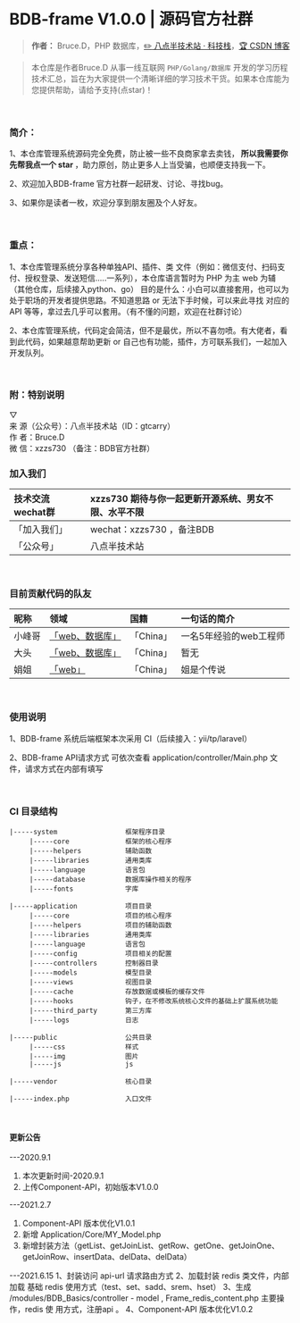 # BDB-frame V1.0.0 | 源码官方社群

> **作者：** Bruce.D，PHP 数据库，[:pencil2: 八点半技术站 · 科技栈](#)，[:trophy: CSDN 博客](https://blog.csdn.net/qq_40884473)

> 本仓库是作者Bruce.D 从事一线互联网 ```PHP/Golang/数据库``` 开发的学习历程技术汇总，旨在为大家提供一个清晰详细的学习技术干货。如果本仓库能为您提供帮助，请给予支持(点star)！


<br/>  

### 简介：

1、本仓库管理系统源码完全免费，防止被一些不良商家拿去卖钱，<b> 所以我需要你先帮我点一个 star </b>，助力原创，防止更多人上当受骗，也顺便支持我一下。

2、欢迎加入BDB-frame 官方社群一起研发、讨论、寻找bug。

3、如果你是读者一枚，欢迎分享到朋友圈及个人好友。

<br/>

### 重点：

1、本仓库管理系统分享各种单独API、插件、类 文件（例如：微信支付、扫码支付、授权登录、发送短信.....一系列），本仓库语言暂时为 PHP 为主 web 为辅（其他仓库，后续接入python、go）
目的是什么：小白可以直接套用，也可以为处于职场的开发者提供思路。不知道思路 or 无法下手时候，可以来此寻找 对应的API 等等，拿过去几乎可以套用。（有不懂的问题，欢迎在社群讨论）

2、本仓库管理系统，代码定会简洁，但不是最优，所以不喜勿喷。有大佬者，看到此代码，如果越意帮助更新 or 自己也有功能，插件，方可联系我们，一起加入开发队列。 

<br/>

### 附：特别说明 <br/>
▽<br/>
来   源（公众号）：八点半技术站（ID：gtcarry）<br/>
作   者：Bruce.D<br/>
微  信：xzzs730 （备注：BDB官方社群）<br/>


### 加入我们

| 技术交流wechat群 | xzzs730  期待与你一起更新开源系统、男女不限、水平不限|
| :------------- | :----------- |
| 「加入我们」| wechat：xzzs730 ，备注BDB |
| 「公众号」 | 八点半技术站 |
<br/>


### 目前贡献代码的队友

| 昵称 | 领域  | 国籍 | 一句话的简介   |
| :------------- | :----------- | :----------- |:----------- |
| 小峰哥| <a href="#">「web、数据库」</a> |「China」 | 一名5年经验的web工程师 |
| 大头 | <a href="#">「web、数据库」</a> |「China」 | 暂无 |
| 娟姐 | <a href="#">「web」</a> |「China」 | 姐是个传说 |
<br/>


### 使用说明
1、BDB-frame 系统后端框架本次采用 CI（后续接入：yii/tp/laravel）

2、BDB-frame API请求方式 可依次查看 application/controller/Main.php 文件，请求方式在内部有填写

<br/>

### CI 目录结构
    |-----system                 框架程序目录  
         |-----core              框架的核心程序  
         |-----helpers           辅助函数  
         |-----libraries         通用类库  
         |-----language          语言包  
         |-----database          数据库操作相关的程序              
         |-----fonts             字库  
          
    |-----application            项目目录  
         |-----core              项目的核心程序  
         |-----helpers           项目的辅助函数    
         |-----libraries         通用类库  
         |-----language          语言包  
         |-----config            项目相关的配置  
         |-----controllers       控制器目录  
         |-----models            模型目录  
         |-----views             视图目录  
         |-----cache             存放数据或模板的缓存文件  
         |-----hooks             钩子，在不修改系统核心文件的基础上扩展系统功能  
         |-----third_party       第三方库  
         |-----logs              日志  
         
    |-----public                 公共目录  
         |-----css               样式  
         |-----img               图片    
         |-----js                js  
    
    |-----vendor                 核心目录  
     
    |-----index.php              入口文件 


<br/>



#### 更新公告
---2020.9.1
1. 本次更新时间-2020.9.1
2. 上传Component-API，初始版本V1.0.0 

---2021.2.7
1. Component-API 版本优化V1.0.1
2. 新增 Application/Core/MY_Model.php
3. 新增封装方法（getList、getJoinList、getRow、getOne、getJoinOne、getJoinRow、insertData、delData、delData）

---2021.6.15
1、封装访问 api-url 请求路由方式
2、加载封装 redis 类文件，内部加载 基础 redis 使用方式（test、set、sadd、srem、hset）
3、生成 /modules/BDB_Basics/controller - model , Frame_redis_content.php 主要操作，redis 使	用方式，注册api 。
4、Component-API 版本优化V1.0.2
